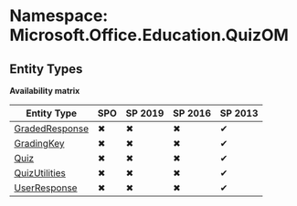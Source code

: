 # Namespace: Microsoft.Office.Education.QuizOM
## Entity Types

**Availability matrix**

Entity Type | SPO | SP 2019 | SP 2016 | SP 2013
----------|-----|---------|---------|--------
[GradedResponse](./EntityTypes/GradedResponse.md) | ✖ | ✖ | ✖ | ✔
[GradingKey](./EntityTypes/GradingKey.md) | ✖ | ✖ | ✖ | ✔
[Quiz](./EntityTypes/Quiz.md) | ✖ | ✖ | ✖ | ✔
[QuizUtilities](./EntityTypes/QuizUtilities.md) | ✖ | ✖ | ✖ | ✔
[UserResponse](./EntityTypes/UserResponse.md) | ✖ | ✖ | ✖ | ✔
